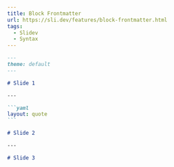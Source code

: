 ```yaml
---
title: Block Frontmatter
url: https://sli.dev/features/block-frontmatter.html
tags:
  - Slidev
  - Syntax
---
```


````md
---
theme: default
---

# Slide 1

---

```yaml
layout: quote
```

# Slide 2

---

# Slide 3
````